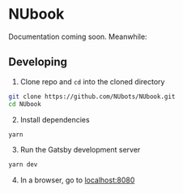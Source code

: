 # NUbook

Documentation coming soon. Meanwhile:

## Developing

1. Clone repo and `cd` into the cloned directory

```sh
git clone https://github.com/NUbots/NUbook.git
cd NUbook
```

2. Install dependencies

```sh
yarn
```

3. Run the Gatsby development server

```sh
yarn dev
```

4. In a browser, go to [localhost:8080](http://localhost:8080)
